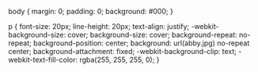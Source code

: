 body {
    margin: 0;
    padding: 0;
    background: #000;
}

p {
    font-size: 20px;
    line-height: 20px;
    text-align: justify;
    -webkit-background-size: cover;
    background-size: cover;
    background-repeat: no-repeat;
    background-position: center;
    background: url(abby.jpg) no-repeat center;
    background-attachment: fixed;
    -webkit-background-clip: text;
    -webkit-text-fill-color: rgba(255, 255, 255, 0);
} 
